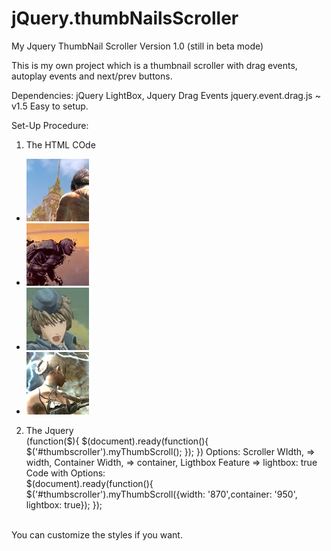 jQuery.thumbNailsScroller
=========================

My Jquery ThumbNail Scroller Version 1.0
(still in beta mode)

This is my own project which is a thumbnail scroller with drag events, autoplay events and next/prev buttons.

Dependencies: jQuery LightBox, Jquery Drag Events jquery.event.drag.js ~ v1.5 
Easy to setup.

Set-Up Procedure:
 1. The HTML COde
<p>
<div id="thumbscroller">
    <ul>
  			<li><a href="#">
					  <img src="images/image_01_thumb.jpg">
					</a>
				</li>
				<li><a href="#">
					  <img src="images/image_02_thumb.jpg">
					</a>
				</li>
				<li><a href="#">
					  <img src="images/image_03_thumb.jpg">
					</a>
				</li>
				<li><a href="#">
					  <img src="images/image_04_thumb.jpg">
					</a>
   </ul>
 </div>
</p>

 2. The Jquery
    <br/>(function($){
  	  $(document).ready(function(){
		  	$('#thumbscroller').myThumbScroll();
		  });
    })
   Options: Scroller WIdth, => width, Container Width, => container, Ligthbox Feature => lightbox: true
   Code with Options:
   <br /> $(document).ready(function(){
  	  	$('#thumbscroller').myThumbScroll({width: '870',container: '950', lightbox: true});
		  });
 <br />
 You can customize the styles if you want.